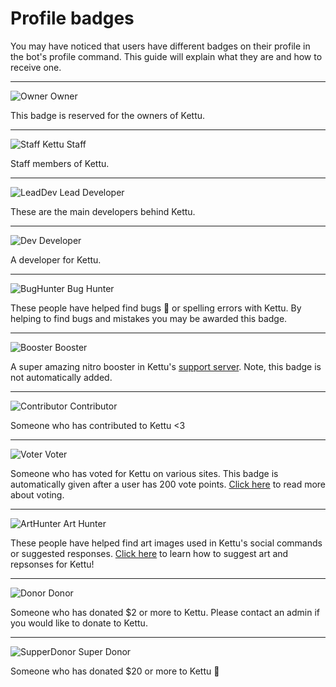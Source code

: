 # Profile badges

You may have noticed that users have different badges on their profile in the bot's profile command. This guide will explain what they are and how to receive one.

-----------

<img class="emoji" alt="Owner" src="https://cdn.discordapp.com/emojis/714989828474798151.png?v=1"> Owner

This badge is reserved for the owners of Kettu.

----------

<img class="emoji" alt="Staff" src="https://cdn.discordapp.com/emojis/714985145026871448.png?v=1"> Kettu Staff

Staff members of Kettu.

--------

<img class="emoji" alt="LeadDev" src="https://cdn.discordapp.com/emojis/714985145177866260.png?v=1"> Lead Developer

These are the main developers behind Kettu.

-------

<img class="emoji" alt="Dev" src="https://cdn.discordapp.com/emojis/714986609707057243.png?v=1"> Developer

A developer for Kettu.

-------------

<img class="emoji" alt="BugHunter" src="https://cdn.discordapp.com/emojis/714985145173671946.png?v=1"> Bug Hunter

These people have helped find bugs 🐛 or spelling errors with Kettu. By helping to find bugs and mistakes you may be awarded this badge.

--------

<img class="emoji" alt="Booster" src="https://cdn.discordapp.com/emojis/714987489689075854.png?v=1"> Booster

A super amazing nitro booster in Kettu's [support server](https://kettu.cc/support). Note, this badge is not automatically added.

--------

<img class="emoji" alt="Contributor" src="https://cdn.discordapp.com/emojis/714986717441949706.png?v=1"> Contributor

Someone who has contributed to Kettu <3

--------

<img class="emoji" alt="Voter" src="https://cdn.discordapp.com/emojis/734606654389092372.png?v=1"> Voter

Someone who has voted for Kettu on various sites. This badge is automatically given after a user has 200 vote points. [Click here](/docs/Guides/Voting) to read more about voting.

--------

<img class="emoji" alt="ArtHunter" src="https://cdn.discordapp.com/emojis/714985621751463989.png?v=1"> Art Hunter

These people have helped find art images used in Kettu's social commands or suggested responses. [Click here](https://kettu.cc/docs/Guides/Suggesting) to learn how to suggest art and repsonses for Kettu!

--------

<img class="emoji" alt="Donor" src="https://cdn.discordapp.com/emojis/714986371860791316.png?v=1"> Donor

Someone who has donated $2 or more to Kettu. Please contact an admin if you would like to donate to Kettu.

--------

<img class="emoji" alt="SupperDonor" src="https://cdn.discordapp.com/emojis/734613951790448640.png?v=1"> Super Donor

Someone who has donated $20 or more to Kettu 🧡 

